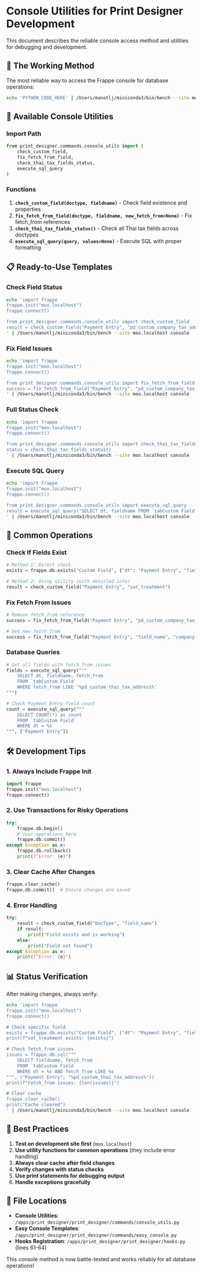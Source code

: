 # Console Utilities for Print Designer Development

This document describes the reliable console access method and utilities for debugging and development.

## 🎯 The Working Method

The most reliable way to access the Frappe console for database operations:

```bash
echo 'PYTHON_CODE_HERE' | /Users/manotlj/miniconda3/bin/bench --site moo.localhost console
```

## 🔧 Available Console Utilities

### Import Path
```python
from print_designer.commands.console_utils import (
    check_custom_field,
    fix_fetch_from_field,
    check_thai_tax_fields_status,
    execute_sql_query
)
```

### Functions

1. **`check_custom_field(doctype, fieldname)`** - Check field existence and properties
2. **`fix_fetch_from_field(doctype, fieldname, new_fetch_from=None)`** - Fix fetch_from references
3. **`check_thai_tax_fields_status()`** - Check all Thai tax fields across doctypes
4. **`execute_sql_query(query, values=None)`** - Execute SQL with proper formatting

## 📋 Ready-to-Use Templates

### Check Field Status
```bash
echo 'import frappe
frappe.init("moo.localhost")
frappe.connect()

from print_designer.commands.console_utils import check_custom_field
result = check_custom_field("Payment Entry", "pd_custom_company_tax_address")
' | /Users/manotlj/miniconda3/bin/bench --site moo.localhost console
```

### Fix Field Issues
```bash
echo 'import frappe
frappe.init("moo.localhost")
frappe.connect()

from print_designer.commands.console_utils import fix_fetch_from_field
success = fix_fetch_from_field("Payment Entry", "pd_custom_company_tax_address", None)
' | /Users/manotlj/miniconda3/bin/bench --site moo.localhost console
```

### Full Status Check
```bash
echo 'import frappe
frappe.init("moo.localhost")
frappe.connect()

from print_designer.commands.console_utils import check_thai_tax_fields_status
status = check_thai_tax_fields_status()
' | /Users/manotlj/miniconda3/bin/bench --site moo.localhost console
```

### Execute SQL Query
```bash
echo 'import frappe
frappe.init("moo.localhost")
frappe.connect()

from print_designer.commands.console_utils import execute_sql_query
result = execute_sql_query("SELECT dt, fieldname FROM `tabCustom Field` WHERE fetch_from IS NOT NULL")
' | /Users/manotlj/miniconda3/bin/bench --site moo.localhost console
```

## 🚀 Common Operations

### Check If Fields Exist
```python
# Method 1: Direct check
exists = frappe.db.exists("Custom Field", {"dt": "Payment Entry", "fieldname": "vat_treatment"})

# Method 2: Using utility (with detailed info)
result = check_custom_field("Payment Entry", "vat_treatment")
```

### Fix Fetch From Issues
```python
# Remove fetch_from reference
success = fix_fetch_from_field("Payment Entry", "pd_custom_company_tax_address")

# Set new fetch_from
success = fix_fetch_from_field("Payment Entry", "field_name", "company.valid_field")
```

### Database Queries
```python
# Get all fields with fetch_from issues
fields = execute_sql_query("""
    SELECT dt, fieldname, fetch_from
    FROM `tabCustom Field`
    WHERE fetch_from LIKE '%pd_custom_thai_tax_address%'
""")

# Check Payment Entry field count
count = execute_sql_query("""
    SELECT COUNT(*) as count
    FROM `tabCustom Field`
    WHERE dt = %s
""", ["Payment Entry"])
```

## 🛠️ Development Tips

### 1. Always Include Frappe Init
```python
import frappe
frappe.init("moo.localhost")
frappe.connect()
```

### 2. Use Transactions for Risky Operations
```python
try:
    frappe.db.begin()
    # Your operations here
    frappe.db.commit()
except Exception as e:
    frappe.db.rollback()
    print(f"Error: {e}")
```

### 3. Clear Cache After Changes
```python
frappe.clear_cache()
frappe.db.commit()  # Ensure changes are saved
```

### 4. Error Handling
```python
try:
    result = check_custom_field("DocType", "field_name")
    if result:
        print("Field exists and is working")
    else:
        print("Field not found")
except Exception as e:
    print(f"Error: {e}")
```

## 📊 Status Verification

After making changes, always verify:

```bash
echo 'import frappe
frappe.init("moo.localhost")
frappe.connect()

# Check specific field
exists = frappe.db.exists("Custom Field", {"dt": "Payment Entry", "fieldname": "vat_treatment"})
print(f"vat_treatment exists: {exists}")

# Check fetch_from issues
issues = frappe.db.sql("""
    SELECT fieldname, fetch_from
    FROM `tabCustom Field`
    WHERE dt = %s AND fetch_from LIKE %s
""", ("Payment Entry", "%pd_custom_thai_tax_address%"))
print(f"Fetch_from issues: {len(issues)}")

# Clear cache
frappe.clear_cache()
print("Cache cleared")
' | /Users/manotlj/miniconda3/bin/bench --site moo.localhost console
```

## 🎯 Best Practices

1. **Test on development site first** (`moo.localhost`)
2. **Use utility functions for common operations** (they include error handling)
3. **Always clear cache after field changes**
4. **Verify changes with status checks**
5. **Use print statements for debugging output**
6. **Handle exceptions gracefully**

## 📁 File Locations

- **Console Utilities**: `/apps/print_designer/print_designer/commands/console_utils.py`
- **Easy Console Templates**: `/apps/print_designer/print_designer/commands/easy_console.py`
- **Hooks Registration**: `/apps/print_designer/print_designer/hooks.py` (lines 61-64)

This console method is now battle-tested and works reliably for all database operations!
